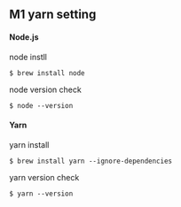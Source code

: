## M1 yarn setting

#### Node.js

node instll
```
$ brew install node
```

node version check
```
$ node --version
```

#### Yarn
yarn install

```
$ brew install yarn --ignore-dependencies
```

yarn version check
```
$ yarn --version
```